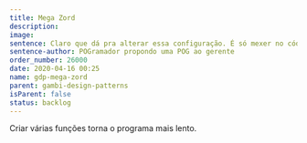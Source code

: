 ```yaml
---
title: Mega Zord
description:
image:
sentence: Claro que dá pra alterar essa configuração. É só mexer no código!
sentence-author: POGramador propondo uma POG ao gerente
order_number: 26000
date: 2020-04-16 00:25
name: gdp-mega-zord
parent: gambi-design-patterns
isParent: false
status: backlog
---
```

Criar várias funções torna o programa mais lento.
